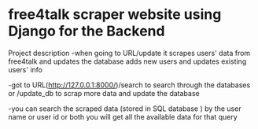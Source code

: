 # free4talk scraper website using Django for the Backend

Project description
-when going to URL/update it scrapes users' data from free4talk and updates the database adds new users and updates existing users' info

-got to URL(http://127.0.0.1:8000/)/search to search through the databases or /update_db to scrap more data and update the database

-you can search the scraped data (stored in SQL database ) by the user name or user id or both
you will get all the available data for that query
